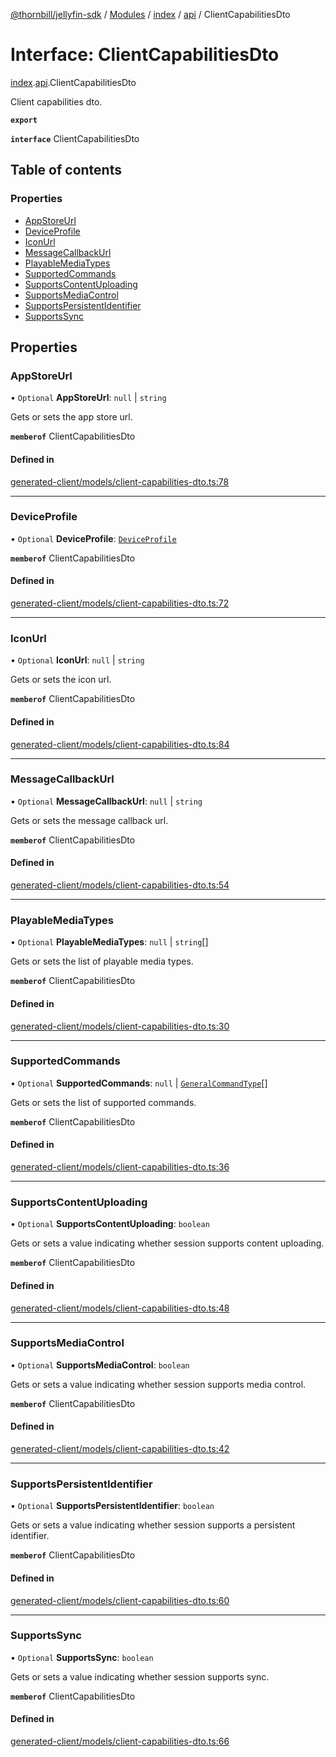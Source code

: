 [@thornbill/jellyfin-sdk](../README.md) / [Modules](../modules.md) / [index](../modules/index.md) / [api](../modules/index.api.md) / ClientCapabilitiesDto

# Interface: ClientCapabilitiesDto

[index](../modules/index.md).[api](../modules/index.api.md).ClientCapabilitiesDto

Client capabilities dto.

**`export`**

**`interface`** ClientCapabilitiesDto

## Table of contents

### Properties

- [AppStoreUrl](index.api.ClientCapabilitiesDto.md#appstoreurl)
- [DeviceProfile](index.api.ClientCapabilitiesDto.md#deviceprofile)
- [IconUrl](index.api.ClientCapabilitiesDto.md#iconurl)
- [MessageCallbackUrl](index.api.ClientCapabilitiesDto.md#messagecallbackurl)
- [PlayableMediaTypes](index.api.ClientCapabilitiesDto.md#playablemediatypes)
- [SupportedCommands](index.api.ClientCapabilitiesDto.md#supportedcommands)
- [SupportsContentUploading](index.api.ClientCapabilitiesDto.md#supportscontentuploading)
- [SupportsMediaControl](index.api.ClientCapabilitiesDto.md#supportsmediacontrol)
- [SupportsPersistentIdentifier](index.api.ClientCapabilitiesDto.md#supportspersistentidentifier)
- [SupportsSync](index.api.ClientCapabilitiesDto.md#supportssync)

## Properties

### AppStoreUrl

• `Optional` **AppStoreUrl**: ``null`` \| `string`

Gets or sets the app store url.

**`memberof`** ClientCapabilitiesDto

#### Defined in

[generated-client/models/client-capabilities-dto.ts:78](https://github.com/thornbill/jellyfin-sdk-typescript/blob/eb13db7/src/generated-client/models/client-capabilities-dto.ts#L78)

___

### DeviceProfile

• `Optional` **DeviceProfile**: [`DeviceProfile`](index.api.DeviceProfile.md)

**`memberof`** ClientCapabilitiesDto

#### Defined in

[generated-client/models/client-capabilities-dto.ts:72](https://github.com/thornbill/jellyfin-sdk-typescript/blob/eb13db7/src/generated-client/models/client-capabilities-dto.ts#L72)

___

### IconUrl

• `Optional` **IconUrl**: ``null`` \| `string`

Gets or sets the icon url.

**`memberof`** ClientCapabilitiesDto

#### Defined in

[generated-client/models/client-capabilities-dto.ts:84](https://github.com/thornbill/jellyfin-sdk-typescript/blob/eb13db7/src/generated-client/models/client-capabilities-dto.ts#L84)

___

### MessageCallbackUrl

• `Optional` **MessageCallbackUrl**: ``null`` \| `string`

Gets or sets the message callback url.

**`memberof`** ClientCapabilitiesDto

#### Defined in

[generated-client/models/client-capabilities-dto.ts:54](https://github.com/thornbill/jellyfin-sdk-typescript/blob/eb13db7/src/generated-client/models/client-capabilities-dto.ts#L54)

___

### PlayableMediaTypes

• `Optional` **PlayableMediaTypes**: ``null`` \| `string`[]

Gets or sets the list of playable media types.

**`memberof`** ClientCapabilitiesDto

#### Defined in

[generated-client/models/client-capabilities-dto.ts:30](https://github.com/thornbill/jellyfin-sdk-typescript/blob/eb13db7/src/generated-client/models/client-capabilities-dto.ts#L30)

___

### SupportedCommands

• `Optional` **SupportedCommands**: ``null`` \| [`GeneralCommandType`](../enums/index.api.GeneralCommandType.md)[]

Gets or sets the list of supported commands.

**`memberof`** ClientCapabilitiesDto

#### Defined in

[generated-client/models/client-capabilities-dto.ts:36](https://github.com/thornbill/jellyfin-sdk-typescript/blob/eb13db7/src/generated-client/models/client-capabilities-dto.ts#L36)

___

### SupportsContentUploading

• `Optional` **SupportsContentUploading**: `boolean`

Gets or sets a value indicating whether session supports content uploading.

**`memberof`** ClientCapabilitiesDto

#### Defined in

[generated-client/models/client-capabilities-dto.ts:48](https://github.com/thornbill/jellyfin-sdk-typescript/blob/eb13db7/src/generated-client/models/client-capabilities-dto.ts#L48)

___

### SupportsMediaControl

• `Optional` **SupportsMediaControl**: `boolean`

Gets or sets a value indicating whether session supports media control.

**`memberof`** ClientCapabilitiesDto

#### Defined in

[generated-client/models/client-capabilities-dto.ts:42](https://github.com/thornbill/jellyfin-sdk-typescript/blob/eb13db7/src/generated-client/models/client-capabilities-dto.ts#L42)

___

### SupportsPersistentIdentifier

• `Optional` **SupportsPersistentIdentifier**: `boolean`

Gets or sets a value indicating whether session supports a persistent identifier.

**`memberof`** ClientCapabilitiesDto

#### Defined in

[generated-client/models/client-capabilities-dto.ts:60](https://github.com/thornbill/jellyfin-sdk-typescript/blob/eb13db7/src/generated-client/models/client-capabilities-dto.ts#L60)

___

### SupportsSync

• `Optional` **SupportsSync**: `boolean`

Gets or sets a value indicating whether session supports sync.

**`memberof`** ClientCapabilitiesDto

#### Defined in

[generated-client/models/client-capabilities-dto.ts:66](https://github.com/thornbill/jellyfin-sdk-typescript/blob/eb13db7/src/generated-client/models/client-capabilities-dto.ts#L66)
